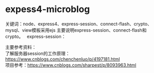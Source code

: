# expess4-microblog

关键词：node、express4、express-session、connect-flash、crypto、mysql、view模板采用ejs
主要说明express-session、connect-flash和crypto。  
express-session：  


主要参考资料：    
了解服务器session的工作原理：https://www.cnblogs.com/chenchenluo/p/4197181.html  
项目参考：https://www.cnblogs.com/sharpest/p/8093963.html
  
